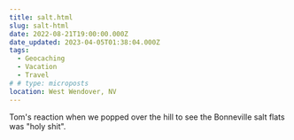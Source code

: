 ```yaml
---
title: salt.html
slug: salt-html
date: 2022-08-21T19:00:00.000Z
date_updated: 2023-04-05T01:38:04.000Z
tags: 
  - Geocaching
  - Vacation
  - Travel
# # type: microposts
location: West Wendover, NV
---
```


Tom's reaction when we popped over the hill to see the Bonneville salt flats was "holy shit".
